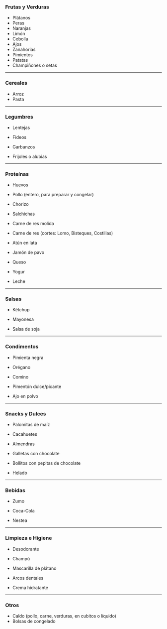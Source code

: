 ### **Frutas y Verduras** 
- Plátanos
- Peras
- Naranjas
- Limón
- Cebolla
- Ajos
- Zanahorias
- Pimientos
- Patatas
- Champiñones o setas

---

### **Cereales**
- Arroz
- Pasta

---

### **Legumbres**

- Lentejas
    
- Fideos
    
- Garbanzos
    
- Frijoles o alubias
    

---

### **Proteínas**

- Huevos
    
- Pollo (entero, para preparar y congelar)
    
- Chorizo
    
- Salchichas
    
- Carne de res molida
    
- Carne de res (cortes: Lomo, Bisteques, Costillas)
    
- Atún en lata
    
- Jamón de pavo
    
- Queso
    
- Yogur
    
- Leche
    

---

### **Salsas**

- Kétchup
    
- Mayonesa
    
- Salsa de soja
    

---

### **Condimentos**

- Pimienta negra
    
- Orégano
    
- Comino
    
- Pimentón dulce/picante
    
- Ajo en polvo
    

---

### **Snacks y Dulces**

- Palomitas de maíz
    
- Cacahuetes
    
- Almendras
    
- Galletas con chocolate
    
- Bollitos con pepitas de chocolate
    
- Helado
    

---

### **Bebidas**

- Zumo
    
- Coca-Cola
    
- Nestea
    

---

### **Limpieza e Higiene**

- Desodorante
    
- Champú
    
- Mascarilla de plátano
    
- Arcos dentales
    
- Crema hidratante
    

---

### **Otros**

- Caldo (pollo, carne, verduras, en cubitos o líquido)
- Bolsas de congelado
  
  
